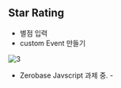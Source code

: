 ## Star Rating

- 별점 입력
- custom Event 만들기

![3](https://user-images.githubusercontent.com/110772094/213921570-1bcb52ad-5dc1-44eb-98b7-96b0172275b2.PNG)

- Zerobase Javscript 과제 중. -
